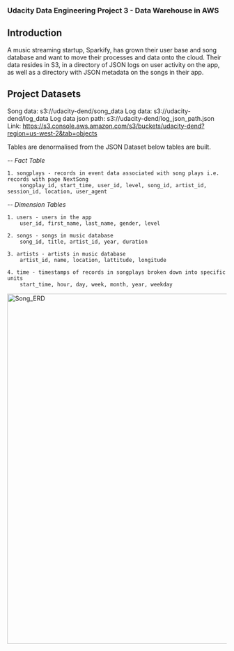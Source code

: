 ### Udacity Data Engineering Project 3 - Data Warehouse in AWS
## Introduction
A music streaming startup, Sparkify, has grown their user base and song database and want to move their processes and data onto the cloud. Their data resides in S3, in a directory of JSON logs on user activity on the app, as well as a directory with JSON metadata on the songs in their app.

## Project Datasets

Song data: s3://udacity-dend/song_data
Log data: s3://udacity-dend/log_data
Log data json path: s3://udacity-dend/log_json_path.json
Link: <https://s3.console.aws.amazon.com/s3/buckets/udacity-dend?region=us-west-2&tab=objects>


Tables are denormalised from the JSON Dataset below tables are built.

-- *Fact Table*

    1. songplays - records in event data associated with song plays i.e. records with page NextSong
        songplay_id, start_time, user_id, level, song_id, artist_id, session_id, location, user_agent

-- *Dimension Tables*

    1. users - users in the app
        user_id, first_name, last_name, gender, level
        
    2. songs - songs in music database
        song_id, title, artist_id, year, duration

    3. artists - artists in music database
        artist_id, name, location, lattitude, longitude
    
    4. time - timestamps of records in songplays broken down into specific units
        start_time, hour, day, week, month, year, weekday
<img width="802" alt="Song_ERD" src="https://user-images.githubusercontent.com/56694165/145818252-5733b03d-a786-4074-ad0c-afcc7faf9b72.png">

